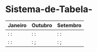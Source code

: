 # Sistema-de-Tabela-


| Janeiro       | Outubro       | Setembro |
| ------------- | ------------- | -------- |
| :   :         | :   :         |  :    :  |
| : :           | :   ;         | :     ;  |

